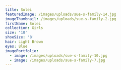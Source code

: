 ```yaml
---
title: Solei
featuredImage: /images/uploads/sue-s-family-14.jpg
imageThumbnail: /images/uploads/sue-s-family-2.jpg
firstName: Solei
collection: Girls
size: '10'
shoeSize: '8'
hair: Light Brown
eyes: Blue
imagePortfolio:
  - image: /images/uploads/sue-s-family-10.jpg
  - image: /images/uploads/sue-s-family-7.jpg
---
```


